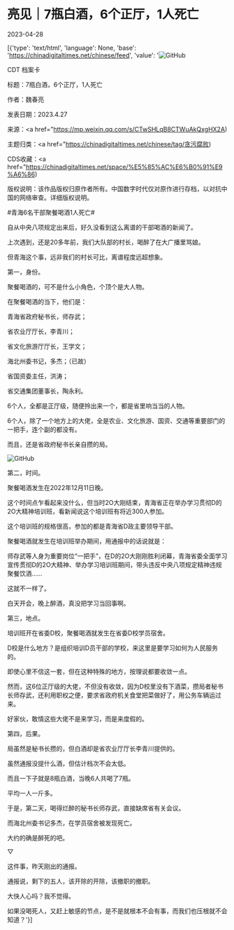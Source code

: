 # 亮见｜7瓶白酒，6个正厅，1人死亡

2023-04-28

[{'type': 'text/html', 'language': None, 'base': 'https://chinadigitaltimes.net/chinese/feed', 'value': '![GitHub](https://chinadigitaltimes.net/chinese/files/2023/04/image-1682716869690.png)



CDT 档案卡

标题：7瓶白酒，6个正厅，1人死亡

作者：魏春亮

发表日期：2023.4.27

来源：<a href="https://mp.weixin.qq.com/s/CTwSHLqB8CTWuAkQxgHX2A)

主题归类：<a href="https://chinadigitaltimes.net/chinese/tag/贪污腐败)

CDS收藏：<a href="https://chinadigitaltimes.net/space/%E5%85%AC%E6%B0%91%E9%A6%86)

版权说明：该作品版权归原作者所有。中国数字时代仅对原作进行存档，以对抗中国的网络审查。详细版权说明。





#青海6名干部聚餐喝酒1人死亡#

自从中央八项规定出来后，好久没看到这么离谱的干部喝酒的新闻了。

上次遇到，还是20多年前，我们大队部的村长，喝醉了在大广播里骂娘。

但青海这个事，远非我们的村长可比，离谱程度远超想象。

第一，身份。

聚餐喝酒的，可不是什么小角色，个顶个是大人物。

在聚餐喝酒的当下，他们是：

青海省政府秘书长，师存武；

省农业厅厅长，李青川；

省文化旅游厅厅长，王学文；

海北州委书记，多杰；（已故）

省国资委主任，洪涛；

省交通集团董事长，陶永利。

6个人，全都是正厅级，随便拎出来一个，都是省里响当当的人物。

6个人，除了一个地方上的大佬，全是农业、文化旅游、国资、交通等重要部门的一把手，连个副的都没有。

而且，还是省政府秘书长亲自攒的局。

![GitHub](https://chinadigitaltimes.net/chinese/files/2023/04/post-695393-644c3b53a3859.)

第二，时间。

聚餐喝酒发生在2022年12月11日晚。

这个时间点乍看起来没什么，但当时2O大刚结束，青海省正在举办学习贯彻D的2O大精神培训班，看新闻说这个培训班有将近300人参加。

这个培训班的规格很高，参加的都是青海省D政主要领导干部。

聚餐喝酒就发生在培训班举办期间，用通报中的话说就是：

师存武等人身为重要岗位“一把手”，在D的2O大刚刚胜利闭幕，青海省委全面学习宣传贯彻D的2O大精神、举办学习培训班期间，带头违反中央八项规定精神违规聚餐饮酒……

这就不一样了。

白天开会，晚上醉酒，真没把学习当回事啊。

第三，地点。

培训班开在省委D校，聚餐喝酒就发生在省委D校学员宿舍。

D校是什么地方？是组织培训D员干部的学校，来这里是要学习如何为人民服务的。

即使心里不信这一套，但在这种特殊的地方，按理说都要收敛一点。

然而，这6位正厅级的大佬，不但没有收敛，因为D校里没有下酒菜，攒局者秘书长师存武，还利用职权之便，要求省政府机关食堂把菜做好了，用公务车辆运过来。

好家伙，敢情这些大佬不是来学习，而是来度假的。

第四，后果。

局虽然是秘书长攒的，但白酒却是省农业厅厅长李青川提供的。

虽然通报没提什么酒，但估计档次不会太低。

而且一下子就是8瓶白酒，当晚6人共喝了7瓶。

平均一人一斤多。

于是，第二天，喝得烂醉的秘书长师存武，直接缺席省有关会议。

而海北州委书记多杰，在学员宿舍被发现死亡。

大约的确是醉死的吧。

▽

这件事，昨天刚出的通报。

通报说，剩下的五人，该开除的开除，该撤职的撤职。

大快人心吗？我不觉得。

如果没喝死人，又赶上敏感的节点，是不是就根本不会有事，而我们也压根就不会知道？'}]